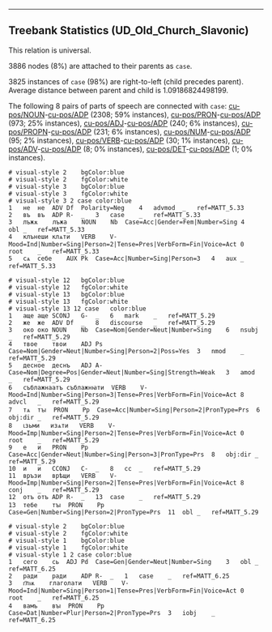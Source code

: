 

--------------------------------------------------------------------------------

## Treebank Statistics (UD_Old_Church_Slavonic)

This relation is universal.

3886 nodes (8%) are attached to their parents as `case`.

3825 instances of `case` (98%) are right-to-left (child precedes parent).
Average distance between parent and child is 1.09186824498199.

The following 8 pairs of parts of speech are connected with `case`: [cu-pos/NOUN]()-[cu-pos/ADP]() (2308; 59% instances), [cu-pos/PRON]()-[cu-pos/ADP]() (973; 25% instances), [cu-pos/ADJ]()-[cu-pos/ADP]() (240; 6% instances), [cu-pos/PROPN]()-[cu-pos/ADP]() (231; 6% instances), [cu-pos/NUM]()-[cu-pos/ADP]() (95; 2% instances), [cu-pos/VERB]()-[cu-pos/ADP]() (30; 1% instances), [cu-pos/ADV]()-[cu-pos/ADP]() (8; 0% instances), [cu-pos/DET]()-[cu-pos/ADP]() (1; 0% instances).


~~~ conllu
# visual-style 2	bgColor:blue
# visual-style 2	fgColor:white
# visual-style 3	bgColor:blue
# visual-style 3	fgColor:white
# visual-style 3 2 case	color:blue
1	не	не	ADV	Df	Polarity=Neg	4	advmod	_	ref=MATT_5.33
2	въ	въ	ADP	R-	_	3	case	_	ref=MATT_5.33
3	лъжѫ	лъжа	NOUN	Nb	Case=Acc|Gender=Fem|Number=Sing	4	obl	_	ref=MATT_5.33
4	клънеши	клѧти	VERB	V-	Mood=Ind|Number=Sing|Person=2|Tense=Pres|VerbForm=Fin|Voice=Act	0	root	_	ref=MATT_5.33
5	сѧ	себе	AUX	Pk	Case=Acc|Number=Sing|Person=3	4	aux	_	ref=MATT_5.33

~~~


~~~ conllu
# visual-style 12	bgColor:blue
# visual-style 12	fgColor:white
# visual-style 13	bgColor:blue
# visual-style 13	fgColor:white
# visual-style 13 12 case	color:blue
1	аще	аще	SCONJ	G-	_	6	mark	_	ref=MATT_5.29
2	же	же	ADV	Df	_	8	discourse	_	ref=MATT_5.29
3	око	око	NOUN	Nb	Case=Nom|Gender=Neut|Number=Sing	6	nsubj	_	ref=MATT_5.29
4	твое	твои	ADJ	Ps	Case=Nom|Gender=Neut|Number=Sing|Person=2|Poss=Yes	3	nmod	_	ref=MATT_5.29
5	десное	деснъ	ADJ	A-	Case=Nom|Degree=Pos|Gender=Neut|Number=Sing|Strength=Weak	3	amod	_	ref=MATT_5.29
6	съблажнаатъ	съблажнꙗти	VERB	V-	Mood=Ind|Number=Sing|Person=3|Tense=Pres|VerbForm=Fin|Voice=Act	8	advcl	_	ref=MATT_5.29
7	тѧ	тꙑ	PRON	Pp	Case=Acc|Number=Sing|Person=2|PronType=Prs	6	obj:dir	_	ref=MATT_5.29
8	ꙇзьми	изѧти	VERB	V-	Mood=Imp|Number=Sing|Person=2|Tense=Pres|VerbForm=Fin|Voice=Act	0	root	_	ref=MATT_5.29
9	е	и	PRON	Pp	Case=Acc|Gender=Neut|Number=Sing|Person=3|PronType=Prs	8	obj:dir	_	ref=MATT_5.29
10	и	и	CCONJ	C-	_	8	cc	_	ref=MATT_5.29
11	връзи	врѣщи	VERB	V-	Mood=Imp|Number=Sing|Person=2|Tense=Pres|VerbForm=Fin|Voice=Act	8	conj	_	ref=MATT_5.29
12	отъ	отъ	ADP	R-	_	13	case	_	ref=MATT_5.29
13	тебе	тꙑ	PRON	Pp	Case=Gen|Number=Sing|Person=2|PronType=Prs	11	obl	_	ref=MATT_5.29

~~~


~~~ conllu
# visual-style 2	bgColor:blue
# visual-style 2	fgColor:white
# visual-style 1	bgColor:blue
# visual-style 1	fgColor:white
# visual-style 1 2 case	color:blue
1	сего	сь	ADJ	Pd	Case=Gen|Gender=Neut|Number=Sing	3	obl	_	ref=MATT_6.25
2	ради	ради	ADP	R-	_	1	case	_	ref=MATT_6.25
3	г҃лѭ	глаголати	VERB	V-	Mood=Ind|Number=Sing|Person=1|Tense=Pres|VerbForm=Fin|Voice=Act	0	root	_	ref=MATT_6.25
4	вамъ	вꙑ	PRON	Pp	Case=Dat|Number=Plur|Person=2|PronType=Prs	3	iobj	_	ref=MATT_6.25

~~~



